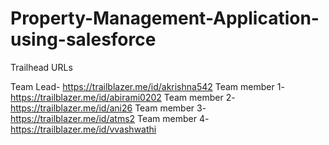 # Property-Management-Application-using-salesforce

Trailhead URLs

Team Lead- https://trailblazer.me/id/akrishna542 
Team member 1- https://trailblazer.me/id/abirami0202 
Team member 2- https://trailblazer.me/id/ani26 
Team member 3- https://trailblazer.me/id/atms2 
Team member 4- https://trailblazer.me/id/vvashwathi 
